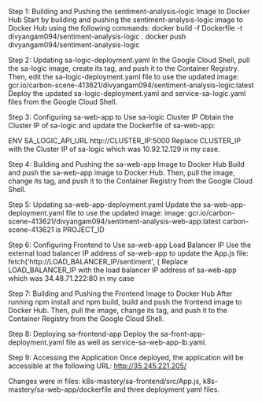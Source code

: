 Step 1: Building and Pushing the sentiment-analysis-logic Image to Docker Hub
Start by building and pushing the sentiment-analysis-logic image to Docker Hub using the following commands:
docker build -f Dockerfile -t divyangam094/sentiment-analysis-logic .
docker push divyangam094/sentiment-analysis-logic

Step 2: Updating sa-logic-deployment.yaml
In the Google Cloud Shell, pull the sa-logic image, create its tag, and push it to the Container Registry. Then, edit the sa-logic-deployment.yaml file to use the updated image: gcr.io/carbon-scene-413621/divyangam094/sentiment-analysis-logic:latest
Deploy the updated sa-logic-deployment.yaml and service-sa-logic.yaml files from the Google Cloud Shell.

Step 3: Configuring sa-web-app to Use sa-logic Cluster IP
Obtain the Cluster IP of sa-logic and update the Dockerfile of sa-web-app:

ENV SA_LOGIC_API_URL http://CLUSTER_IP:5000
Replace CLUSTER_IP with the Cluster IP of sa-logic which was 10.92.12.129 in my case.

Step 4: Building and Pushing the sa-web-app Image to Docker Hub
Build and push the sa-web-app image to Docker Hub. Then, pull the image, change its tag, and push it to the Container Registry from the Google Cloud Shell.

Step 5: Updating sa-web-app-deployment.yaml
Update the sa-web-app-deployment.yaml file to use the updated image:
image: gcr.io/carbon-scene-413621/divyangam094/sentiment-analysis-web-app:latest
carbon-scene-413621 is PROJECT_ID

Step 6: Configuring Frontend to Use sa-web-app Load Balancer IP
Use the external load balancer IP address of sa-web-app to update the App.js file:
fetch('http://LOAD_BALANCER_IP/sentiment', {
Replace LOAD_BALANCER_IP with the load balancer IP address of sa-web-app which was 34.48.71.222:80 in my case 

Step 7: Building and Pushing the Frontend Image to Docker Hub
After running npm install and npm build, build and push the frontend image to Docker Hub. Then, pull the image, change its tag, and push it to the Container Registry from the Google Cloud Shell.

Step 8: Deploying sa-frontend-app
Deploy the sa-front-app-deployment.yaml file as well as service-sa-web-app-lb.yaml.

Step 9: Accessing the Application
Once deployed, the application will be accessible at the following URL: http://35.245.221.205/

Changes were in files: k8s-mastery/sa-frontend/src/App.js, k8s-mastery/sa-web-app/dockerfile and three deployment yaml files.

